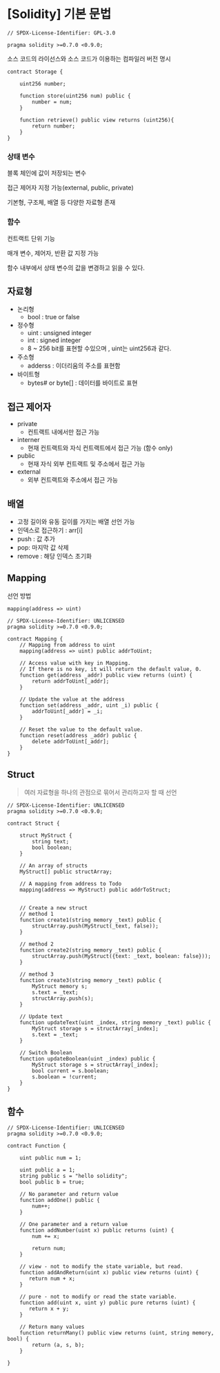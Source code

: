 # [Solidity] 기본 문법

```solidity
// SPDX-License-Identifier: GPL-3.0

pragma solidity >=0.7.0 <0.9.0;
```

소스 코드의 라이선스와 소스 코드가 이용하는 컴파일러 버전 명시

```solidity
contract Storage {

    uint256 number;

    function store(uint256 num) public {
        number = num;
    }

    function retrieve() public view returns (uint256){
        return number;
    }
}
```

### 상태 변수

블록 체인에 값이 저장되는 변수

접근 제어자 지정 가능(external, public, private)

기본형, 구조체, 배열 등 다양한 자료형 존재

### 함수

컨트랙트 단위 기능

매개 변수, 제어자, 반환 값 지정 가능

함수 내부에서 상태 변수의 값을 변경하고 읽을 수 있다. 

## 자료형

- 논리형
  - bool : true or false
- 정수형
  - uint : unsigned integer
  - int : signed integer
  - 8 ~ 256 bit를 표현할 수있으며 , uint는 uint256과 같다. 
- 주소형
  - adderss : 이더리움의 주소를 표현함
- 바이트형
  - bytes# or byte[] : 데이터를 바이트로 표현

## 접근 제어자

- private
  - 컨트랙트 내에서만 접근 가능
- interner
  - 현재 컨트랙트와 자식 컨트랙트에서 접근 가능 (함수 only)
- public
  - 현재 자식 외부 컨트랙트 및 주소에서 접근 가능
- external
  - 외부 컨트랙트와 주소에서 접근 가능

## 배열

- 고정 길이와 유동 길이를 가지는 배열 선언 가능
- 인덱스로 접근하기 : arr[i]
- push : 값 추가
- pop: 마지막 값 삭제
- remove : 해당 인덱스 초기화

## Mapping

선언 방법

```solidity
mapping(address => uint)
```

```solidity
// SPDX-License-Identifier: UNLICENSED
pragma solidity >=0.7.0 <0.9.0;

contract Mapping {
    // Mapping from address to uint
    mapping(address => uint) public addrToUint;

    // Access value with key in Mapping.
    // If there is no key, it will return the default value, 0.
    function get(address _addr) public view returns (uint) {
        return addrToUint[_addr];
    }

    // Update the value at the address
    function set(address _addr, uint _i) public {
        addrToUint[_addr] = _i;
    }

    // Reset the value to the default value.
    function reset(address _addr) public {
        delete addrToUint[_addr];
    }
}
```

## Struct

> 여러 자료형을 하나의 관점으로 묶어서 관리하고자 할 때 선언

```solidity
// SPDX-License-Identifier: UNLICENSED
pragma solidity >=0.7.0 <0.9.0;

contract Struct {

    struct MyStruct {
        string text;
        bool boolean;
    }

    // An array of structs
    MyStruct[] public structArray;

    // A mapping from address to Todo
    mapping(address => MyStruct) public addrToStruct;


    // Create a new struct
    // method 1
    function create1(string memory _text) public {
        structArray.push(MyStruct(_text, false));
    }

    // method 2
    function create2(string memory _text) public {
        structArray.push(MyStruct({text: _text, boolean: false}));
    }
  
    // method 3
    function create3(string memory _text) public {
        MyStruct memory s;
        s.text = _text;
        structArray.push(s);
    }

    // Update text
    function updateText(uint _index, string memory _text) public {
        MyStruct storage s = structArray[_index];
        s.text = _text;
    }

    // Switch Boolean
    function updateBoolean(uint _index) public {
        MyStruct storage s = structArray[_index];
        bool current = s.boolean;
        s.boolean = !current;
    }
}

```

## 함수

```solidity
// SPDX-License-Identifier: UNLICENSED
pragma solidity >=0.7.0 <0.9.0;

contract Function {

    uint public num = 1;

    uint public a = 1;
    string public s = "hello solidity";
    bool public b = true;

    // No parameter and return value
    function addOne() public {
        num++;
    }

    // One parameter and a return value
    function addNumber(uint x) public returns (uint) {
        num += x;

        return num;
    }
 
    // view - not to modify the state variable, but read.
    function addAndReturn(uint x) public view returns (uint) {
       return num + x;
    }

    // pure - not to modify or read the state variable.
    function add(uint x, uint y) public pure returns (uint) {
       return x + y;
    }

    // Return many values
    function returnMany() public view returns (uint, string memory, bool) {
        return (a, s, b);
    }

} 
```